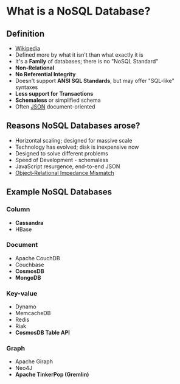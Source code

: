# What is a NoSQL Database?

## Definition

- [Wikipedia](https://en.wikipedia.org/wiki/NoSQL)
- Defined more by what it isn't than what exactly it is
- It's a **Family** of databases; there is no "NoSQL Standard"
- **Non-Relational**
- **No Referential Integrity**
- Doesn't support **ANSI SQL Standards**, but may offer "SQL-like" syntaxes
- **Less support for Transactions**
- **Schemaless** or simplified schema
- Often [JSON](https://en.wikipedia.org/wiki/JSON) document-oriented

## Reasons NoSQL Databases arose?

- Horizontal scaling; designed for massive scale
- Technology has evolved; disk is inexpensive now
- Designed to solve different problems
- Speed of Development - schemaless
- JavaScript resurgence, end-to-end JSON
- [Object-Relational Impedance Mismatch](https://en.wikipedia.org/wiki/Object-relational_impedance_mismatch)

## Example NoSQL Databases

### Column
- **Cassandra**
- HBase

### Document
- Apache CouchDB
- Couchbase
- **CosmosDB**
- **MongoDB**

### Key-value
- Dynamo
- MemcacheDB
- Redis
- Riak
- **CosmosDB Table API**

### Graph
- Apache Giraph 
- Neo4J
- **Apache TinkerPop (Gremlin)**

